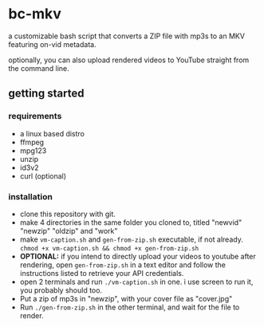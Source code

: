 # bc-mkv
a customizable bash script that converts a ZIP file with mp3s to an MKV featuring on-vid metadata.

optionally, you can also upload rendered videos to YouTube straight from the command line.

## getting started

### requirements
* a linux based distro
* ffmpeg
* mpg123
* unzip
* id3v2
* curl (optional)

### installation
* clone this repository with git.
* make 4 directories in the same folder you cloned to, titled "newvid" "newzip" "oldzip" and "work"
* make `vm-caption.sh` and `gen-from-zip.sh` executable, if not already. `chmod +x vm-caption.sh && chmod +x gen-from-zip.sh`
* **OPTIONAL:** if you intend to directly upload your videos to youtube after rendering, open `gen-from-zip.sh` in a text editor and follow the instructions listed to retrieve your API credentials.
* open 2 terminals and run `./vm-caption.sh` in one. i use screen to run it, you probably should too.
* Put a zip of mp3s in "newzip", with your cover file as "cover.jpg"
* Run `./gen-from-zip.sh` in the other terminal, and wait for the file to render.
